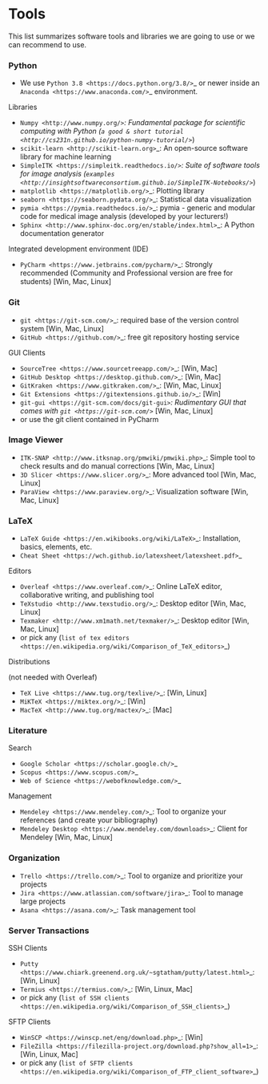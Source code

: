 # Tools

This list summarizes software tools and libraries we are going to use or we can recommend to use.

### Python

* We use `Python 3.8 <https://docs.python.org/3.8/>`\_ or newer inside an `Anaconda <https://www.anaconda.com/>`\_ environment.

Libraries

* `Numpy <http://www.numpy.org/>`_: Fundamental package for scientific computing with Python (`a good & short tutorial <http://cs231n.github.io/python-numpy-tutorial/>`_)
* `scikit-learn <http://scikit-learn.org>`\_: An open-source software library for machine learning
* `SimpleITK <https://simpleitk.readthedocs.io/>`_: Suite of software tools for image analysis (`examples <http://insightsoftwareconsortium.github.io/SimpleITK-Notebooks/>`_)
* `matplotlib <https://matplotlib.org/>`\_: Plotting library
* `seaborn <https://seaborn.pydata.org/>`\_: Statistical data visualization
* `pymia <https://pymia.readthedocs.io/>`\_: pymia - generic and modular code for medical image analysis (developed by your lecturers!)
* `Sphinx <http://www.sphinx-doc.org/en/stable/index.html>`\_: A Python documentation generator

Integrated development environment (IDE)

* `PyCharm <https://www.jetbrains.com/pycharm/>`\_: Strongly recommended (Community and Professional version are free for students) \[Win, Mac, Linux]

### Git

* `git <https://git-scm.com/>`\_: required base of the version control system \[Win, Mac, Linux]
* `GitHub <https://github.com/>`\_: free git repository hosting service

GUI Clients

* `SourceTree <https://www.sourcetreeapp.com/>`\_: \[Win, Mac]
* `GitHub Desktop <https://desktop.github.com/>`\_: \[Win, Mac]
* `GitKraken <https://www.gitkraken.com/>`\_: \[Win, Mac, Linux]
* `Git Extensions <https://gitextensions.github.io/>`\_: \[Win]
* `git-gui <https://git-scm.com/docs/git-gui>`_: Rudimentary GUI that comes with `git <https://git-scm.com/>`_ \[Win, Mac, Linux]
* or use the git client contained in PyCharm

### Image Viewer

* `ITK-SNAP <http://www.itksnap.org/pmwiki/pmwiki.php>`\_: Simple tool to check results and do manual corrections \[Win, Mac, Linux]
* `3D Slicer <https://www.slicer.org/>`\_: More advanced tool \[Win, Mac, Linux]
* `ParaView <https://www.paraview.org/>`\_: Visualization software \[Win, Mac, Linux]

### LaTeX

* `LaTeX Guide <https://en.wikibooks.org/wiki/LaTeX>`\_: Installation, basics, elements, etc.
* `Cheat Sheet <https://wch.github.io/latexsheet/latexsheet.pdf>`\_

Editors

* `Overleaf <https://www.overleaf.com/>`\_: Online LaTeX editor, collaborative writing, and publishing tool
* `TeXstudio <http://www.texstudio.org/>`\_: Desktop editor \[Win, Mac, Linux]
* `Texmaker <http://www.xm1math.net/texmaker/>`\_: Desktop editor \[Win, Mac, Linux]
* or pick any (`list of tex editors <https://en.wikipedia.org/wiki/Comparison_of_TeX_editors>`\_)

Distributions

(not needed with Overleaf)

* `TeX Live <https://www.tug.org/texlive/>`\_: \[Win, Linux]
* `MiKTeX <https://miktex.org/>`\_: \[Win]
* `MacTeX <http://www.tug.org/mactex/>`\_: \[Mac]

### Literature

Search

* `Google Scholar <https://scholar.google.ch/>`\_
* `Scopus <https://www.scopus.com/>`\_
* `Web of Science <https://webofknowledge.com/>`\_

Management

* `Mendeley <https://www.mendeley.com/>`\_: Tool to organize your references (and create your bibliography)
* `Mendeley Desktop <https://www.mendeley.com/downloads>`\_: Client for Mendeley \[Win, Mac, Linux]

### Organization

* `Trello <https://trello.com/>`\_: Tool to organize and prioritize your projects
* `Jira <https://www.atlassian.com/software/jira>`\_: Tool to manage large projects
* `Asana <https://asana.com/>`\_: Task management tool

### Server Transactions

SSH Clients

* `Putty <https://www.chiark.greenend.org.uk/~sgtatham/putty/latest.html>`\_: \[Win, Linux]
* `Termius <https://termius.com/>`\_: \[Win, Linux, Mac]
* or pick any (`list of SSH clients <https://en.wikipedia.org/wiki/Comparison_of_SSH_clients>`\_)

SFTP Clients

* `WinSCP <https://winscp.net/eng/download.php>`\_: \[Win]
* `FileZilla <https://filezilla-project.org/download.php?show_all=1>`\_: \[Win, Linux, Mac]
* or pick any (`list of SFTP clients <https://en.wikipedia.org/wiki/Comparison_of_FTP_client_software>`\_)
